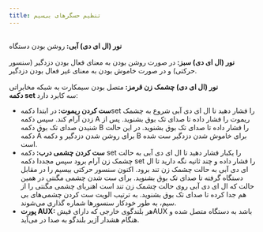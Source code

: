 ```yaml
---
title: تنظیم حسگرهای بی‌سیم
---
```


<div class="px-2">
    <div class="mb-4">
        <div class="v-avatar primary" style="height: 16px; min-width: 16px; width: 16px;"></div>
        <strong>نور (ال ای دی) آبی: </strong>روشن بودن دستگاه
    </div>
    <div class="mb-4">
        <div class="v-avatar green" style="height: 16px; min-width: 16px; width: 16px;"></div>
        <strong>نور (ال ای دی) سبز: </strong>در صورت روشن بودن به معنای فعال بودن دزدگیر (سنسور حرکتی) و در صورت خاموش بودن به معنای غیر فعال بودن دزدگیر.
    </div>
    <div class="mb-4">
        <div class="v-avatar red blinking" style="height: 16px; min-width: 16px; width: 16px;"></div>
        <strong>نور (ال ای دی) چشمک زن قرمز: </strong>متصل بودن سیمکارت به شبکه مخابراتی
    </div>
    <div class="mb-4"><strong>دکمه set </strong>سه کابرد دارد:
    <ul class="px-4 mt-4">
        <li class="mb-2"><strong>ست کردن ریموت: </strong>در ابتدا دکمهset  را فشار دهید تا ال ای دی آبی شروع به چشمک زدن آرام کند. سپس دکمه A ریموت را فشار داده تا صدای تک بوق بشنوید. پس از شنیدن صدای تک بوق دکمه B را فشار داده تا صدای تک بوق بشنوید. در این حالت دکمه A برای روشن شدن دزدگیر و دکمه B برای خاموش شدن دزدگیر ست شده است.</li>
        <li class="mb-2"><strong>ست کردن چشمی درب: </strong>دکمه set را یکبار فشار دهید تا ال ای دی آبی به حالت چشمک زن آرام برود سپس مجددا دکمه set را فشار داده و چند ثانیه نگه دارید تا ال ای دی آبی به حالت چشمک زن تند برود. اکنون سنسور حرکتی بیسیم را در مقابل دستگاه گرفته تا صدای تک بوق بشنوید. برای ست شدن چشمی  مگنتی در همین حالت که ال ای دی آبی روی حالت چشمک زن تند است اهنربای چشمی مگنتی را از هم جدا کرده تا صدای تک بوق بشنوید. به ترتیب الویت ست کردن چشمی‌های بی سیم، به طور خودکار سنسورها شماره گذاری می‌شوند.</li>
        <li class="mb-2"><strong>پورت AUX: </strong>هر بلندگوی خارجی که دارای فیشAUX  باشد به دستگاه متصل شده و هنگام هشدار آژیر بلندگو به صدا در می‌آید.</li>
    </ul>
</div>
</div>
